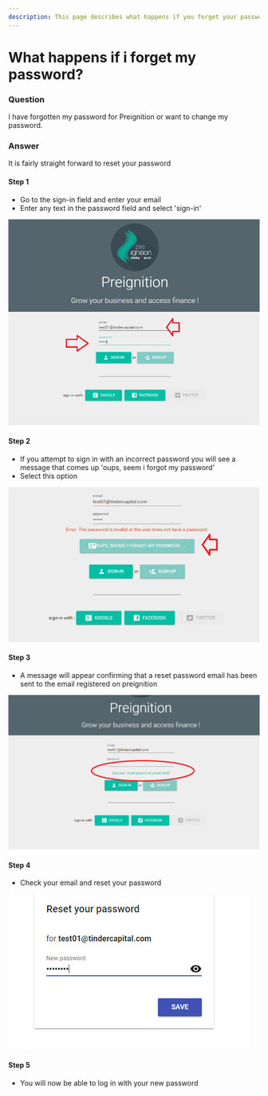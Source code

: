 ```yaml
---
description: This page describes what happens if you forget your password
---
```


# What happens if i forget my password?

### Question

I have forgotten my password for Preignition or want to change my password.

### Answer

It is fairly straight forward to reset your password

#### Step 1

* Go to the sign-in field and enter your email
* Enter any text in the password field and select 'sign-in'

![](../.gitbook/assets/image_guide%20%2875%29.png)

#### Step 2

* If you attempt to sign in with an incorrect password you will see a message that comes up 'oups, seem i forgot my password'
* Select this option

![](../.gitbook/assets/image_guide%20%2861%29.png)

#### Step 3

* A message will appear confirming that a reset password email has been sent to the email registered on preignition

![](../.gitbook/assets/image_guide%20%2849%29.png)

#### Step 4

* Check your email and reset your password

![](../.gitbook/assets/image_guide%20%288%29.png)

#### Step 5

* You will now be able to log in with your new password

